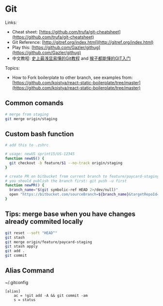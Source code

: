 # Git

Links:

* Cheat sheet: [https://github.com/trufa/git-cheatsheet](https://github.com/trufa/git-cheatsheet)
* Git Reference: [http://gitref.org/index.html](http://gitref.org/index.html)
* Play this: [https://github.com/Gazler/githug](https://github.com/Gazler/githug)
* 中文教程: [史上最浅显易懂的Git教程](http://www.liaoxuefeng.com/wiki/0013739516305929606dd18361248578c67b8067c8c017b000) and [猴子都能懂的GIT入门](http://backlogtool.com/git-guide/cn/)

Topics:

* How to Fork boilerplate to other branch, see examples from: [https://github.com/koistya/react-static-boilerplate/tree/master](https://github.com/koistya/react-static-boilerplate/tree/master)

## Common comands

```bash
# merge from staging
git merge origin/staging
```

## Custom bash function

```bash
# add this to .zshrc

# usage: newUS sprint15/US-12345
function newUS() {
  git checkout -b feature/$1 --no-track origin/staging
}

# create PR on bitbucket from current branch to feature/paycard-staging
# you should publish the branch first: git push -u first
function newPR() {
  branch_name="$(git symbolic-ref HEAD 2>/dev/null)"
  open "https://bitbucket.com/sourceBranch=${branch_name}&targetRepoId=6565" 
}
```

## Tips: merge base when you have changes already commited locally

```bash
git reset --soft "HEAD^"
git stash
git merge origin/feature/paycard-staging
git stash apply
git add .
git commit
```

## Alias Command

~/.gitconfig

```text
[alias]
    ac = !git add -A && git commit -am
    s = status
```

